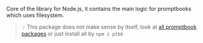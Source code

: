 Core of the library for Node.js, it contains the main logic for promptbooks which uses filesystem.

<!-- TODO: Maybe dont show whole README, just following message -->

> 💡 This package does not make sense by itself, look at [all promptbook packages](#-packages) or just install all by `npm i ptbk`
